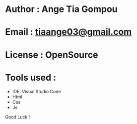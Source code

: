 # Author : Ange Tia Gompou

# Email : tiaange03@gmail.com
# License : OpenSource

# Tools used :

- IDE: Visual Studio Code
- Html
- Css
- Js

Good Luck !
